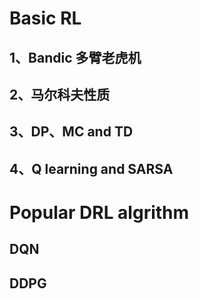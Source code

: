 # Basic RL

## 1、Bandic 多臂老虎机

## 2、马尔科夫性质

## 3、DP、MC and TD

## 4、Q learning and SARSA


# Popular DRL algrithm

## DQN

## DDPG

